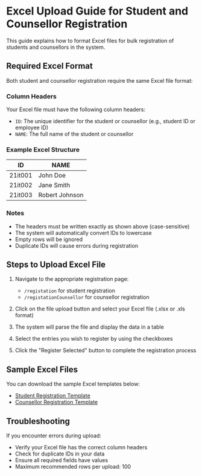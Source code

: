 # Excel Upload Guide for Student and Counsellor Registration

This guide explains how to format Excel files for bulk registration of students and counsellors in the system.

## Required Excel Format

Both student and counsellor registration require the same Excel file format:

### Column Headers

Your Excel file must have the following column headers:
- `ID`: The unique identifier for the student or counsellor (e.g., student ID or employee ID)
- `NAME`: The full name of the student or counsellor

### Example Excel Structure

| ID       | NAME           |
|----------|----------------|
| 21it001  | John Doe       |
| 21it002  | Jane Smith     |
| 21it003  | Robert Johnson |

### Notes

- The headers must be written exactly as shown above (case-sensitive)
- The system will automatically convert IDs to lowercase
- Empty rows will be ignored
- Duplicate IDs will cause errors during registration

## Steps to Upload Excel File

1. Navigate to the appropriate registration page:
   - `/registation` for student registration
   - `/registationCounsellor` for counsellor registration
   
2. Click on the file upload button and select your Excel file (.xlsx or .xls format)

3. The system will parse the file and display the data in a table

4. Select the entries you wish to register by using the checkboxes

5. Click the "Register Selected" button to complete the registration process

## Sample Excel Files

You can download the sample Excel templates below:
- [Student Registration Template](/templates/student_registration_template.xlsx)
- [Counsellor Registration Template](/templates/counsellor_registration_template.xlsx)

## Troubleshooting

If you encounter errors during upload:
- Verify your Excel file has the correct column headers
- Check for duplicate IDs in your data
- Ensure all required fields have values
- Maximum recommended rows per upload: 100
